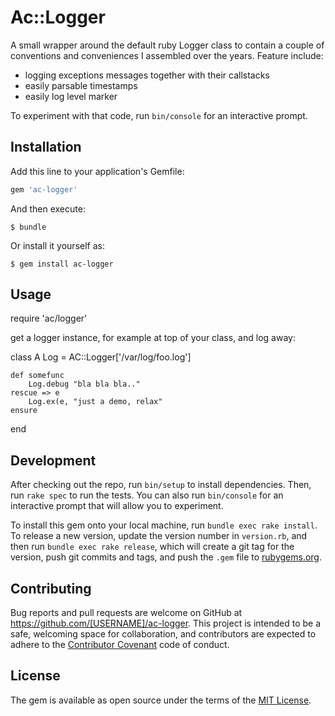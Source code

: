 # Ac::Logger

A small wrapper around the default ruby Logger class to contain a couple of conventions and conveniences I assembled over the years. Feature include:
 - logging exceptions messages together with their callstacks
 - easily parsable timestamps
 - easily log level marker 

To experiment with that code, run `bin/console` for an interactive prompt.

## Installation

Add this line to your application's Gemfile:

```ruby
gem 'ac-logger'
```

And then execute:

    $ bundle

Or install it yourself as:

    $ gem install ac-logger

## Usage

require 'ac/logger'

get a logger instance, for example at top of your class, and log away:

class A
    Log = AC::Logger['/var/log/foo.log']
    
    def somefunc
        Log.debug "bla bla bla.."
    rescue => e
        Log.ex(e, "just a demo, relax"
    ensure 
end

## Development

After checking out the repo, run `bin/setup` to install dependencies. Then, run `rake spec` to run the tests. You can also run `bin/console` for an interactive prompt that will allow you to experiment.

To install this gem onto your local machine, run `bundle exec rake install`. To release a new version, update the version number in `version.rb`, and then run `bundle exec rake release`, which will create a git tag for the version, push git commits and tags, and push the `.gem` file to [rubygems.org](https://rubygems.org).

## Contributing

Bug reports and pull requests are welcome on GitHub at https://github.com/[USERNAME]/ac-logger. This project is intended to be a safe, welcoming space for collaboration, and contributors are expected to adhere to the [Contributor Covenant](contributor-covenant.org) code of conduct.


## License

The gem is available as open source under the terms of the [MIT License](http://opensource.org/licenses/MIT).

